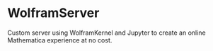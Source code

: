 # WolframServer
Custom server using WolframKernel and Jupyter to create an online Mathematica experience at no cost.
